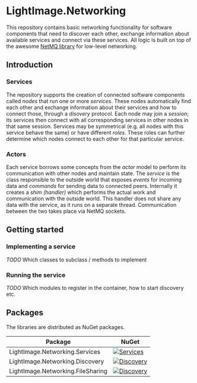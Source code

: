 # LightImage.Networking

This repository contains basic networking functionality for software components that need to discover each other, exchange information about available services and connect via these services. All logic is built on top of the awesome [NetMQ library](https://github.com/zeromq/netmq) for low-level networking.

## Introduction

### Services

The repository supports the creation of connected software components called *nodes* that run one or more *services*. These nodes automatically find each other and exchange information about their services and how to connect those, through a *disovery* protocol. Each node may join a *session*; its services then connect with all corresponding services in other nodes in that same session. Services may be symmetrical (e.g. all nodes with this service behave the same) or have different *roles*. These roles can further determine which nodes connect to each other for that particular service.

### Actors

Each service borrows some concepts from the *actor* model to perform its communication with other nodes and maintain state. The *service* is the class responsible to the outside world that exposes *events* for incoming data and *commands* for sending data to connected peers. Internally it creates a *shim (handler)* which performs the actual work and communication with the outside world. This handler does not share any data with the service, as it runs on a separate thread. Communication between the two takes place via NetMQ sockets.

## Getting started

### Implementing a service

*TODO* Which classes to subclass / methods to implement

### Running the service

*TODO* Which modules to register in the container, how to start discovery etc.

## Packages

The libraries are distributed as NuGet packages.

| Package | NuGet |
|---------|-------|
| LightImage.Networking.Services | [![Services](https://img.shields.io/nuget/v/lightimage.networking.services)](https://www.nuget.org/packages/LightImage.Networking.Services/) |
| LightImage.Networking.Discovery | [![Discovery](https://img.shields.io/nuget/v/lightimage.networking.discovery)](https://www.nuget.org/packages/LightImage.Networking.Discovery/) |
| LightImage.Networking.FileSharing | [![Discovery](https://img.shields.io/nuget/v/lightimage.networking.filesharing)](https://www.nuget.org/packages/LightImage.Networking.FileSharing/) |

